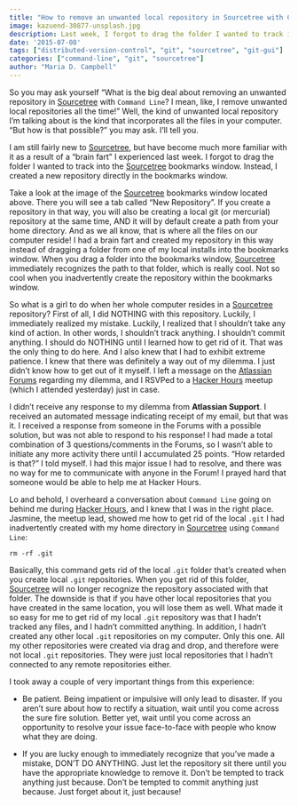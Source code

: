 ```yaml
---
title: "How to remove an unwanted local repository in Sourcetree with Command Line"
image: kazuend-30877-unsplash.jpg
description: Last week, I forgot to drag the folder I wanted to track into the Sourcetree bookmarks window and created a new repository directly in the bookmarks window.
date: '2015-07-08'
tags: ["distributed-version-control", "git", "sourcetree", "git-gui"]
categories: ["command-line", "git", "sourcetree"]
author: "Maria D. Campbell"
---
```


So you may ask yourself “What is the big deal about removing an unwanted repository in [Sourcetree](https://www.sourcetreeapp.com/) with `Command Line`? I mean, like, I remove unwanted local repositories all the time!” Well, the kind of unwanted local repository I’m talking about is the kind that incorporates all the files in your computer. “But how is that possible?” you may ask. I’ll tell you.

I am still fairly new to [Sourcetree](https://www.sourcetreeapp.com/), but have become much more familiar with it as a result of a “brain fart” I experienced last week. I forgot to drag the folder I wanted to track into the [Sourcetree](https://www.sourcetreeapp.com/) bookmarks window. Instead, I created a new repository directly in the bookmarks window.

Take a look at the image of the [Sourcetree](https://www.sourcetreeapp.com/) bookmarks window located above. There you will see a tab called “New Repository”. If you create a repository in that way, you will also be creating a local git (or mercurial)  repository at the same time, AND it will by default create a path from your home directory. And as we all know, that is where all the files on our computer reside! I had a brain fart and created my repository in this way instead of dragging a folder from one of my local installs into the bookmarks window. When you drag a folder into the bookmarks window, [Sourcetree](https://www.sourcetreeapp.com/) immediately recognizes the path to that folder, which is really cool. Not so cool when you inadvertently create the repository within the bookmarks window.

So what is a girl to do when her whole computer resides in a [Sourcetree](https://www.sourcetreeapp.com/) repository? First of all, I did NOTHING with this repository. Luckily, I immediately realized my mistake. Luckily, I realized that I shouldn’t take any kind of action. In other words, I shouldn’t track anything. I shouldn’t commit anything. I should do NOTHING until I learned how to get rid of it. That was the only thing to do here. And I also knew that I had to exhibit extreme patience. I knew that there was definitely a way out of my dilemma. I just didn’t know how to get out of it myself. I left a message on the [Atlassian Forums](https://community.atlassian.com/) regarding my dilemma, and I RSVPed to a [Hacker Hours](https://www.meetup.com/hackerhours/) meetup (which I attended yesterday) just in case.

I didn’t receive any response to my dilemma from **Atlassian Support**. I received an automated message indicating receipt of my email, but that was it. I received  a response from someone in the Forums with  a possible solution, but was not able to respond to his response! I had made a total combination of 3 questions/comments in the Forums, so I wasn’t able to initiate any more activity there until I accumulated 25 points. “How retarded is that?” I told myself. I had this major issue I had to resolve, and there was no way for me to communicate with anyone in the Forum! I prayed hard that someone would be able to help me at Hacker Hours.

Lo and behold, I overheard a conversation about `Command Line` going on behind me during [Hacker Hours](https://www.meetup.com/hackerhours/), and I knew that I was in the right place. Jasmine, the meetup lead, showed me how to get rid of the local `.git` I had inadvertently created with my home directory in  [Sourcetree](https://www.sourcetreeapp.com/) using `Command Line`:

```shell
rm -rf .git
```

Basically, this command gets rid of the local `.git` folder that’s created when you create local `.git` repositories. When you get rid of this folder, [Sourcetree](https://www.sourcetreeapp.com/) will no longer recognize the repository associated with that folder. The downside is that if you have other local repositories that you have created in the same location, you will lose them as well. What made it so easy for me to get rid of my local `.git` repository was that I hadn’t tracked any files, and  I hadn’t committed anything. In addition, I hadn’t created any other local `.git` repositories on my computer. Only this one. All my other repositories were created via drag and drop, and therefore were not local `.git` repositories. They were just local repositories that I hadn’t connected to any remote repositories either.

I took away a couple of very important things from this experience:

+ Be patient. Being impatient or impulsive will only lead to disaster. If you aren’t sure about how to rectify a situation, wait until you come across the sure fire solution. Better yet, wait until you come across an opportunity to resolve your issue face-to-face with people who know what they are doing.

+ If you are lucky enough to immediately recognize that you’ve made a mistake, DON’T DO ANYTHING. Just let the repository sit there until you have the appropriate knowledge to remove it. Don’t be tempted to track anything just because. Don’t be tempted to commit anything just because. Just forget about it, just because!